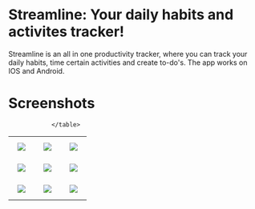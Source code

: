 # Streamline: Your daily habits and activites tracker!

Streamline is an all in one productivity tracker, where you can track your daily habits, time certain activities and create to-do's. The app works on IOS and Android.

# Screenshots
<table>
  <tr>
    <td>
      <img src="https://user-images.githubusercontent.com/43125188/215011108-4fa3324e-43a5-4ffd-b08e-066a3d0975f5.png" style="padding: 10px"/>
    </td>
    <td>
      <img src="https://user-images.githubusercontent.com/43125188/215011174-0994e038-f2d9-49bf-841c-56f89213f235.png" style="padding: 10px"/>
    </td>
    <td>
      <img src="https://user-images.githubusercontent.com/43125188/215011180-9b1df971-1615-4d24-89d8-61ab640033dd.png" style="padding: 10px"/>
    </td>
  </tr>
  <tr>
    <td>
      <img src="https://user-images.githubusercontent.com/43125188/215011229-6634584a-b56c-4126-b6fd-23c010041288.png" style="padding: 10px"/>
    </td>
    <td>
      <img src="https://user-images.githubusercontent.com/43125188/215011236-5a899ba9-aa3f-4ac4-8fc1-4c9dc50379be.png" style="padding: 10px"/>
    </td>
    <td>
      <img src="https://user-images.githubusercontent.com/43125188/215011245-076fdaba-4ee5-4d61-842b-8690d0cd5edd.png" style="padding: 10px"/>
    </td>
  </tr>
  <tr>
    <td>
      <img src="https://user-images.githubusercontent.com/43125188/215011259-5820b94d-0698-4b73-8141-66c9cc0a521e.png" style="padding: 10px"/>
    </td>
    <td>
      <img src="https://user-images.githubusercontent.com/43125188/215011270-98269c01-c625-4719-81d8-ccf4dae9dd8f.png" style="padding: 10px"/>
    </td>
    <td>
      <img src="https://user-images.githubusercontent.com/43125188/215011293-3c640560-af73-4468-9cf2-bf43d9bc9352.png" style="padding: 10px"/>
    </td>
  </tr>

                </table>
